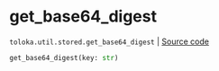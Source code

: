# get_base64_digest
`toloka.util.stored.get_base64_digest` | [Source code](https://github.com/Toloka/toloka-kit/blob/v1.2.3/src/util/stored.py#L24)

```python
get_base64_digest(key: str)
```


